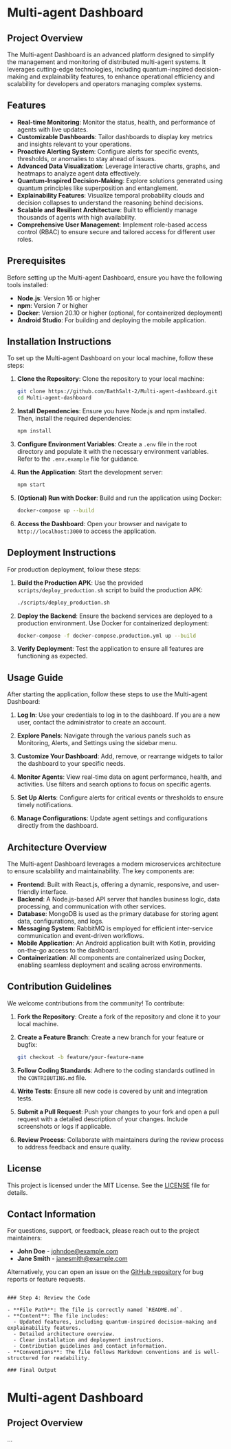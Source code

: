 # Multi-agent Dashboard

## Project Overview
The Multi-agent Dashboard is an advanced platform designed to simplify the management and monitoring of distributed multi-agent systems. It leverages cutting-edge technologies, including quantum-inspired decision-making and explainability features, to enhance operational efficiency and scalability for developers and operators managing complex systems.

## Features
- **Real-time Monitoring**: Monitor the status, health, and performance of agents with live updates.
- **Customizable Dashboards**: Tailor dashboards to display key metrics and insights relevant to your operations.
- **Proactive Alerting System**: Configure alerts for specific events, thresholds, or anomalies to stay ahead of issues.
- **Advanced Data Visualization**: Leverage interactive charts, graphs, and heatmaps to analyze agent data effectively.
- **Quantum-Inspired Decision-Making**: Explore solutions generated using quantum principles like superposition and entanglement.
- **Explainability Features**: Visualize temporal probability clouds and decision collapses to understand the reasoning behind decisions.
- **Scalable and Resilient Architecture**: Built to efficiently manage thousands of agents with high availability.
- **Comprehensive User Management**: Implement role-based access control (RBAC) to ensure secure and tailored access for different user roles.

## Prerequisites
Before setting up the Multi-agent Dashboard, ensure you have the following tools installed:

- **Node.js**: Version 16 or higher
- **npm**: Version 7 or higher
- **Docker**: Version 20.10 or higher (optional, for containerized deployment)
- **Android Studio**: For building and deploying the mobile application.

## Installation Instructions
To set up the Multi-agent Dashboard on your local machine, follow these steps:

1. **Clone the Repository**:
   Clone the repository to your local machine:
   ```bash
   git clone https://github.com/BathSalt-2/Multi-agent-dashboard.git
   cd Multi-agent-dashboard
   ```

2. **Install Dependencies**:
   Ensure you have Node.js and npm installed. Then, install the required dependencies:
   ```bash
   npm install
   ```

3. **Configure Environment Variables**:
   Create a `.env` file in the root directory and populate it with the necessary environment variables. Refer to the `.env.example` file for guidance.

4. **Run the Application**:
   Start the development server:
   ```bash
   npm start
   ```

5. **(Optional) Run with Docker**:
   Build and run the application using Docker:
   ```bash
   docker-compose up --build
   ```

6. **Access the Dashboard**:
   Open your browser and navigate to `http://localhost:3000` to access the application.

## Deployment Instructions
For production deployment, follow these steps:

1. **Build the Production APK**:
   Use the provided `scripts/deploy_production.sh` script to build the production APK:
   ```bash
   ./scripts/deploy_production.sh
   ```

2. **Deploy the Backend**:
   Ensure the backend services are deployed to a production environment. Use Docker for containerized deployment:
   ```bash
   docker-compose -f docker-compose.production.yml up --build
   ```

3. **Verify Deployment**:
   Test the application to ensure all features are functioning as expected.

## Usage Guide
After starting the application, follow these steps to use the Multi-agent Dashboard:

1. **Log In**:
   Use your credentials to log in to the dashboard. If you are a new user, contact the administrator to create an account.

2. **Explore Panels**:
   Navigate through the various panels such as Monitoring, Alerts, and Settings using the sidebar menu.

3. **Customize Your Dashboard**:
   Add, remove, or rearrange widgets to tailor the dashboard to your specific needs.

4. **Monitor Agents**:
   View real-time data on agent performance, health, and activities. Use filters and search options to focus on specific agents.

5. **Set Up Alerts**:
   Configure alerts for critical events or thresholds to ensure timely notifications.

6. **Manage Configurations**:
   Update agent settings and configurations directly from the dashboard.

## Architecture Overview
The Multi-agent Dashboard leverages a modern microservices architecture to ensure scalability and maintainability. The key components are:

- **Frontend**: Built with React.js, offering a dynamic, responsive, and user-friendly interface.
- **Backend**: A Node.js-based API server that handles business logic, data processing, and communication with other services.
- **Database**: MongoDB is used as the primary database for storing agent data, configurations, and logs.
- **Messaging System**: RabbitMQ is employed for efficient inter-service communication and event-driven workflows.
- **Mobile Application**: An Android application built with Kotlin, providing on-the-go access to the dashboard.
- **Containerization**: All components are containerized using Docker, enabling seamless deployment and scaling across environments.

## Contribution Guidelines
We welcome contributions from the community! To contribute:

1. **Fork the Repository**:
   Create a fork of the repository and clone it to your local machine.

2. **Create a Feature Branch**:
   Create a new branch for your feature or bugfix:
   ```bash
   git checkout -b feature/your-feature-name
   ```

3. **Follow Coding Standards**:
   Adhere to the coding standards outlined in the `CONTRIBUTING.md` file.

4. **Write Tests**:
   Ensure all new code is covered by unit and integration tests.

5. **Submit a Pull Request**:
   Push your changes to your fork and open a pull request with a detailed description of your changes. Include screenshots or logs if applicable.

6. **Review Process**:
   Collaborate with maintainers during the review process to address feedback and ensure quality.

## License
This project is licensed under the MIT License. See the [LICENSE](LICENSE) file for details.

## Contact Information
For questions, support, or feedback, please reach out to the project maintainers:

- **John Doe** - [johndoe@example.com](mailto:johndoe@example.com)
- **Jane Smith** - [janesmith@example.com](mailto:janesmith@example.com)

Alternatively, you can open an issue on the [GitHub repository](https://github.com/BathSalt-2/Multi-agent-dashboard) for bug reports or feature requests.
```

### Step 4: Review the Code

- **File Path**: The file is correctly named `README.md`.
- **Content**: The file includes:
  - Updated features, including quantum-inspired decision-making and explainability features.
  - Detailed architecture overview.
  - Clear installation and deployment instructions.
  - Contribution guidelines and contact information.
- **Conventions**: The file follows Markdown conventions and is well-structured for readability.

### Final Output

```
# Multi-agent Dashboard

## Project Overview
...
